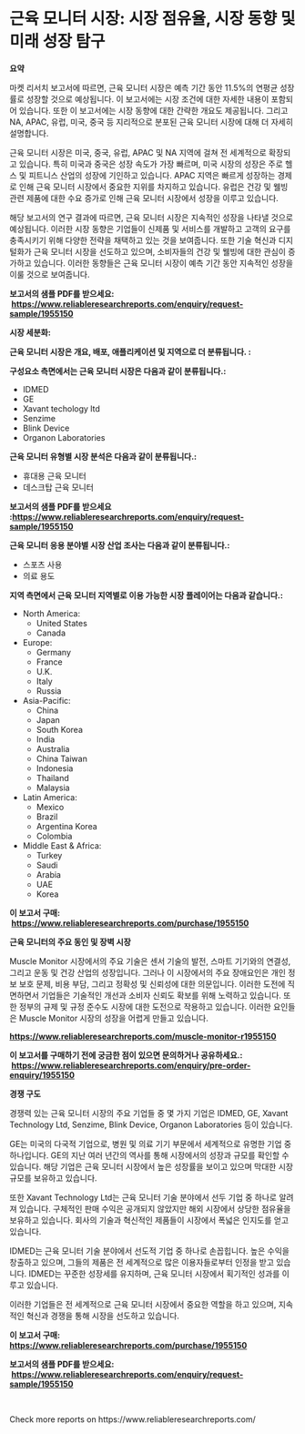 <p><h1>근육 모니터 시장: 시장 점유율, 시장 동향 및 미래 성장 탐구</h1></p><p><strong>요약</strong></p>
<p><p>마켓 리서치 보고서에 따르면, 근육 모니터 시장은 예측 기간 동안 11.5%의 연평균 성장률로 성장할 것으로 예상됩니다. 이 보고서에는 시장 조건에 대한 자세한 내용이 포함되어 있습니다. 또한 이 보고서에는 시장 동향에 대한 간략한 개요도 제공됩니다. 그리고 NA, APAC, 유럽, 미국, 중국 등 지리적으로 분포된 근육 모니터 시장에 대해 더 자세히 설명합니다.</p><p>근육 모니터 시장은 미국, 중국, 유럽, APAC 및 NA 지역에 걸쳐 전 세계적으로 확장되고 있습니다. 특히 미국과 중국은 성장 속도가 가장 빠르며, 미국 시장의 성장은 주로 헬스 및 피트니스 산업의 성장에 기인하고 있습니다. APAC 지역은 빠르게 성장하는 경제로 인해 근육 모니터 시장에서 중요한 지위를 차지하고 있습니다. 유럽은 건강 및 웰빙 관련 제품에 대한 수요 증가로 인해 근육 모니터 시장에서 성장을 이루고 있습니다.</p><p>해당 보고서의 연구 결과에 따르면, 근육 모니터 시장은 지속적인 성장을 나타낼 것으로 예상됩니다. 이러한 시장 동향은 기업들이 신제품 및 서비스를 개발하고 고객의 요구를 충족시키기 위해 다양한 전략을 채택하고 있는 것을 보여줍니다. 또한 기술 혁신과 디지털화가 근육 모니터 시장을 선도하고 있으며, 소비자들의 건강 및 웰빙에 대한 관심이 증가하고 있습니다. 이러한 동향들은 근육 모니터 시장이 예측 기간 동안 지속적인 성장을 이룰 것으로 보여줍니다.</p></p>
<p><strong>보고서의 샘플 PDF를 받으세요: &nbsp;<a href="https://www.reliableresearchreports.com/enquiry/request-sample/1955150">https://www.reliableresearchreports.com/enquiry/request-sample/1955150</a></strong></p>
<p><strong>시장 세분화:</strong></p>
<p><strong> 근육 모니터 시장은 개요, 배포, 애플리케이션 및 지역으로 더 분류됩니다. :</strong></p>
<p><strong>구성요소 측면에서는 근육 모니터 시장은 다음과 같이 분류됩니다.:</strong></p>
<p><ul><li>IDMED</li><li>GE</li><li>Xavant techology ltd</li><li>Senzime</li><li>Blink Device</li><li>Organon Laboratories</li></ul></p>
<p><strong> 근육 모니터 유형별 시장 분석은 다음과 같이 분류됩니다.:</strong></p>
<p><ul><li>휴대용 근육 모니터</li><li>데스크탑 근육 모니터</li></ul></p>
<p><strong>보고서의 샘플 PDF를 받으세요 :<a href="https://www.reliableresearchreports.com/enquiry/request-sample/1955150">https://www.reliableresearchreports.com/enquiry/request-sample/1955150</a></strong></p>
<p><strong> 근육 모니터 응용 분야별 시장 산업 조사는 다음과 같이 분류됩니다.:</strong></p>
<p><ul><li>스포츠 사용</li><li>의료 용도</li></ul></p>
<p><strong>지역 측면에서 근육 모니터 지역별로 이용 가능한 시장 플레이어는 다음과 같습니다.:</strong></p>
<p><ul>
    <li>
        North America:
        <ul>
            <li>United States</li>
            <li>Canada</li>
        </ul>
    </li>
    <li>
        Europe:
        <ul>
            <li>Germany</li>
            <li>France</li>
            <li>U.K.</li>
            <li>Italy</li>
            <li>Russia</li>
        </ul>
    </li>
    <li>
        Asia-Pacific:
        <ul>
            <li>China</li>
            <li>Japan</li>
            <li>South Korea</li>
            <li>India</li>
            <li>Australia</li>
            <li>China Taiwan</li>
            <li>Indonesia</li>
            <li>Thailand</li>
            <li>Malaysia</li>
        </ul>
    </li>
    <li>
        Latin America:
        <ul>
            <li>Mexico</li>
            <li>Brazil</li>
            <li>Argentina Korea</li>
            <li>Colombia</li>
        </ul>
    </li>
    <li>
        Middle East & Africa:
        <ul>
            <li>Turkey</li>
            <li>Saudi</li>
            <li>Arabia</li>
            <li>UAE</li>
            <li>Korea</li>
        </ul>
    </li>
    </ul></p>
<p><strong>이 보고서 구매: &nbsp;<a href="https://www.reliableresearchreports.com/purchase/1955150">https://www.reliableresearchreports.com/purchase/1955150</a></strong></p>
<p><strong>근육 모니터의 주요 동인 및 장벽 시장</strong></p>
<p><p>Muscle Monitor 시장에서의 주요 기술은 센서 기술의 발전, 스마트 기기와의 연결성, 그리고 운동 및 건강 산업의 성장입니다. 그러나 이 시장에서의 주요 장애요인은 개인 정보 보호 문제, 비용 부담, 그리고 정확성 및 신뢰성에 대한 의문입니다. 이러한 도전에 직면하면서 기업들은 기술적인 개선과 소비자 신뢰도 확보를 위해 노력하고 있습니다. 또한 정부의 규제 및 규정 준수도 시장에 대한 도전으로 작용하고 있습니다. 이러한 요인들은 Muscle Monitor 시장의 성장을 어렵게 만들고 있습니다.</p></p>
<p><strong><a href="https://www.reliableresearchreports.com/muscle-monitor-r1955150">https://www.reliableresearchreports.com/muscle-monitor-r1955150</a></strong></p>
<p><strong>이 보고서를 구매하기 전에 궁금한 점이 있으면 문의하거나 공유하세요.: &nbsp;<a href="https://www.reliableresearchreports.com/enquiry/pre-order-enquiry/1955150">https://www.reliableresearchreports.com/enquiry/pre-order-enquiry/1955150</a></strong></p>
<p><strong>경쟁 구도</strong></p>
<p><p>경쟁력 있는 근육 모니터 시장의 주요 기업들 중 몇 가지 기업은 IDMED, GE, Xavant Technology Ltd, Senzime, Blink Device, Organon Laboratories 등이 있습니다. </p><p>GE는 미국의 다국적 기업으로, 병원 및 의료 기기 부문에서 세계적으로 유명한 기업 중 하나입니다. GE의 지난 여러 년간의 역사를 통해 시장에서의 성장과 규모를 확인할 수 있습니다. 해당 기업은 근육 모니터 시장에서 높은 성장률을 보이고 있으며 막대한 시장 규모를 보유하고 있습니다. </p><p>또한 Xavant Technology Ltd는 근육 모니터 기술 분야에서 선두 기업 중 하나로 알려져 있습니다. 구체적인 판매 수익은 공개되지 않았지만 해외 시장에서 상당한 점유율을 보유하고 있습니다. 회사의 기술과 혁신적인 제품들이 시장에서 폭넓은 인지도를 얻고 있습니다. </p><p>IDMED는 근육 모니터 기술 분야에서 선도적 기업 중 하나로 손꼽힙니다. 높은 수익을 창출하고 있으며, 그들의 제품은 전 세계적으로 많은 이용자들로부터 인정을 받고 있습니다. IDMED는 꾸준한 성장세를 유지하며, 근육 모니터 시장에서 획기적인 성과를 이루고 있습니다. </p><p>이러한 기업들은 전 세계적으로 근육 모니터 시장에서 중요한 역할을 하고 있으며, 지속적인 혁신과 경쟁을 통해 시장을 선도하고 있습니다.</p></p>
<p><strong>이 보고서 구매: &nbsp; <a href="https://www.reliableresearchreports.com/purchase/1955150">https://www.reliableresearchreports.com/purchase/1955150</a></strong></p>
<p><strong>보고서의 샘플 PDF를 받으세요: &nbsp;<a href="https://www.reliableresearchreports.com/enquiry/request-sample/1955150">https://www.reliableresearchreports.com/enquiry/request-sample/1955150</a></strong><strong></strong></p>
<p>&nbsp;</p>
<p>Check more reports on https://www.reliableresearchreports.com/</p>